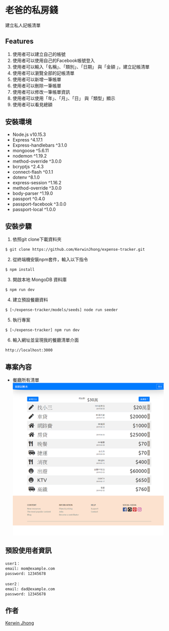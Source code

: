 # 老爸的私房錢

建立私人記帳清單

## Features
1.  使用者可以建立自己的帳號
2.  使用者可以使用自己的Facebook帳號登入
3.  使用者可以輸入「名稱」、「類別」、「日期」 與「金額 」，建立記帳清單
4.  使用者可以瀏覽全部的記帳清單
5.  使用者可以新增一筆帳單
6.  使用者可以刪除一筆帳單
7.  使用者可以修改一筆帳單資訊
8.  使用者可以使用「年」、「月」、「日」 與「類型」顯示
9.  使用者可以看見總額

## 安裝環境

+ Node.js v10.15.3
+ Express ^4.17.1
+ Express-handlebars ^3.1.0
+ mongoose ^5.6.11
+ nodemon ^1.19.2
+ method-override ^3.0.0
+ bcryptjs ^2.4.3
+ connect-flash ^0.1.1
+ dotenv ^8.1.0
+ express-session ^1.16.2
+ method-override ^3.0.0
+ body-parser ^1.19.0
+ passport ^0.4.0
+ passport-facebook ^3.0.0
+ passport-local ^1.0.0

## 安裝步驟
1. 依照git clone下載資料夾
```
$ git clone https://github.com/KerwinJhong/expense-tracker.git
```
2. 從終端機安裝npm套件，輸入以下指令
```
$ npm install
```
3. 開啟本地 MongoDB 資料庫
```
$ npm run dev
```
4. 建立預設餐廳資料
```
$ [~/expense-tracker/models/seeds] node run seeder
```
5. 執行專案
```
$ [~/expense-tracker] npm run dev
```
6. 輸入網址並呈現我的餐廳清單介面
```
http://localhost:3000
```

## 專案內容
+ 餐廳所有清單
![image](https://github.com/KerwinJhong/expense-tracker/blob/master/KerwinWeb.png)

## 預設使用者資訊
```
user1：
email: mom@example.com
password: 12345678

user2：
email: dad@example.com
password: 12345678
```

## 作者
[Kerwin Jhong](https://github.com/KerwinJhong)

